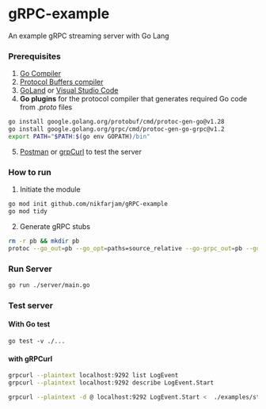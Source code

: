 # gRPC-example
An example gRPC streaming server with Go Lang

### Prerequisites
1. [Go Compiler](https://go.dev/doc/install)
2. [Protocol Buffers compiler](https://grpc.io/docs/protoc-installation/)
3. [GoLand](https://www.jetbrains.com/go/) or [Visual Studio Code](https://code.visualstudio.com/download)
4. **Go plugins** for the protocol compiler that generates required Go code from *.proto* files
```bash
go install google.golang.org/protobuf/cmd/protoc-gen-go@v1.28
go install google.golang.org/grpc/cmd/protoc-gen-go-grpc@v1.2
export PATH="$PATH:$(go env GOPATH)/bin"
```
5. [Postman](https://www.postman.com/downloads/) or [grpCurl](https://github.com/fullstorydev/grpcurl/releases) to test the server

### How to run
1. Initiate the module
```bash
go mod init github.com/nikfarjam/gRPC-example
go mod tidy
```
2. Generate gRPC stubs
```bash
rm -r pb && mkdir pb
protoc --go_out=pb --go_opt=paths=source_relative --go-grpc_out=pb --go-grpc_opt=paths=source_relative ./logevnt.proto
```

### Run Server
```bash
go run ./server/main.go
```

### Test server
#### With Go test
`go test -v ./...`

#### with gRPCurl
```bash
grpcurl --plaintext localhost:9292 list LogEvent
grpcurl --plaintext localhost:9292 describe LogEvent.Start

grpcurl --plaintext -d @ localhost:9292 LogEvent.Start <  ./examples/start_event_req.json
```
